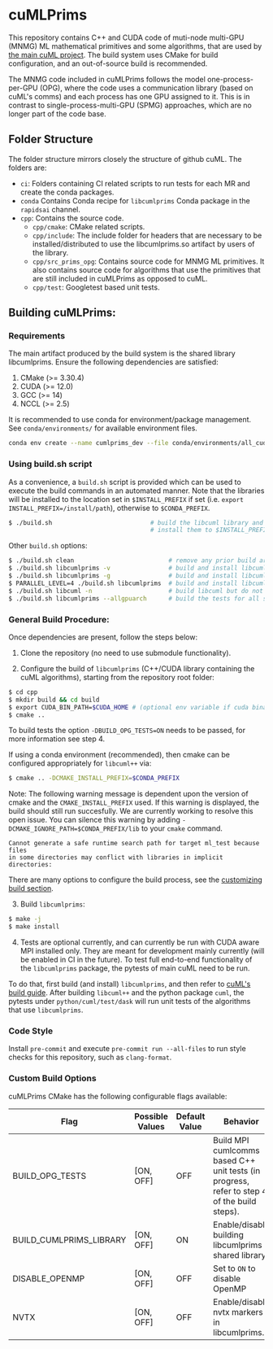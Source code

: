 # cuMLPrims

This repository contains C++ and CUDA code of muti-node multi-GPU (MNMG) ML mathematical primitives and some algorithms, that are used by [the main cuML project](https://github.com/rapidsai/cuml). The build system uses CMake for build configuration, and an out-of-source build is recommended.

The MNMG code included in cuMLPrims follows the model one-process-per-GPU (OPG), where the code uses a communication library (based on cuML's comms) and each process has one GPU assigned to it. This is in contrast to single-process-multi-GPU (SPMG) approaches, which are no longer part of the code base.

## Folder Structure

The folder structure mirrors closely the structure of github cuML. The folders are:

- `ci`: Folders containing CI related scripts to run tests for each MR and create the conda packages.
- `conda` Contains Conda recipe for `libcumlprims` Conda package in the `rapidsai` channel.
- `cpp`: Contains the source code.
    - `cpp/cmake`: CMake related scripts.
    - `cpp/include`: The include folder for headers that are necessary to be installed/distributed to use the libcumlprims.so artifact by users of the library.
    - `cpp/src_prims_opg`: Contains source code for MNMG ML primitives. It also contains source code for algorithms that use the primitives that are still included in cuMLPrims as opposed to cuML.
    - `cpp/test`: Googletest based unit tests.

## Building cuMLPrims:

### Requirements

The main artifact produced by the build system is the shared library libcumlprims. Ensure the following dependencies are satisfied:

1. CMake (>= 3.30.4)
2. CUDA (>= 12.0)
3. GCC (>= 14)
4. NCCL (>= 2.5)

It is recommended to use conda for environment/package management. See `conda/environments/` for available environment files.

```bash
conda env create --name cumlprims_dev --file conda/environments/all_cuda-130_arch-$(arch).yaml
```

### Using build.sh script

As a convenience, a `build.sh` script is provided which can be used to execute the build commands in an automated manner. Note that the libraries will be installed to the location set in `$INSTALL_PREFIX` if set (i.e. `export INSTALL_PREFIX=/install/path`), otherwise to `$CONDA_PREFIX`.
```bash
$ ./build.sh                           # build the libcuml library and tests
                                       # install them to $INSTALL_PREFIX if set, otherwise $CONDA_PREFIX
```

Other `build.sh` options:

```bash
$ ./build.sh clean                          # remove any prior build artifacts and configuration (start over)
$ ./build.sh libcumlprims -v                # build and install libcumlprims with verbose output
$ ./build.sh libcumlprims -g                # build and install libcumlprims for debug
$ PARALLEL_LEVEL=4 ./build.sh libcumlprims  # build and install libcumlprims limiting parallel build jobs to 4 (make -j4)
$ ./build.sh libcuml -n                     # build libcuml but do not install
$ ./build.sh libcumlprims --allgpuarch      # build the tests for all supported GPU architectures

```

### General Build Procedure:

Once dependencies are present, follow the steps below:

1. Clone the repository (no need to use submodule functionality).


2. Configure the build of `libcumlprims` (C++/CUDA library containing the cuML algorithms), starting from the repository root folder:
```bash
$ cd cpp
$ mkdir build && cd build
$ export CUDA_BIN_PATH=$CUDA_HOME # (optional env variable if cuda binary is not in the PATH. Default CUDA_HOME=/path/to/cuda/)
$ cmake ..
```

To build tests the option `-DBUILD_OPG_TESTS=ON` needs to be passed, for more information see step 4.

If using a conda environment (recommended), then cmake can be configured appropriately for `libcuml++` via:

```bash
$ cmake .. -DCMAKE_INSTALL_PREFIX=$CONDA_PREFIX
```

Note: The following warning message is dependent upon the version of cmake and the `CMAKE_INSTALL_PREFIX` used. If this warning is displayed, the build should still run succesfully. We are currently working to resolve this open issue. You can silence this warning by adding `-DCMAKE_IGNORE_PATH=$CONDA_PREFIX/lib` to your `cmake` command.
```
Cannot generate a safe runtime search path for target ml_test because files
in some directories may conflict with libraries in implicit directories:
```

There are many options to configure the build process, see the [customizing build section](#libcuml-&-libcumlc++).

3. Build `libcumlprims`:

```bash
$ make -j
$ make install
```

4. Tests are optional currently, and can currently be run with CUDA aware MPI installed only. They are meant for development mainly currently (will be enabled in CI in the future). To test full end-to-end functionality of the `libcumlprims` package, the pytests of main cuML need to be run.

To do that, first build (and install) `libcumlprims`, and then refer to [cuML's build guide](https://github.com/rapidsai/cuml/blob/branch-0.14/BUILD.md). After building `libcuml++` and the python package `cuml`, the pytests under `python/cuml/test/dask` will run unit tests of the algorithms that use `libcumlprims`.

### Code Style

Install `pre-commit` and execute `pre-commit run --all-files` to run style checks for this repository, such as `clang-format`.

### Custom Build Options

cuMLPrims CMake has the following configurable flags available:

| Flag | Possible Values | Default Value | Behavior |
| --- | --- | --- | --- |
| BUILD_OPG_TESTS | [ON, OFF] | OFF | Build MPI cumlcomms based C++ unit tests (in progress, refer to step 4. of the build steps). |
| BUILD_CUMLPRIMS_LIBRARY | [ON, OFF] | ON | Enable/disable building libcumlprims shared library. |
| DISABLE_OPENMP | [ON, OFF] | OFF | Set to `ON` to disable OpenMP |
| NVTX | [ON, OFF] | OFF | Enable/disable nvtx markers in libcumlprims.|
